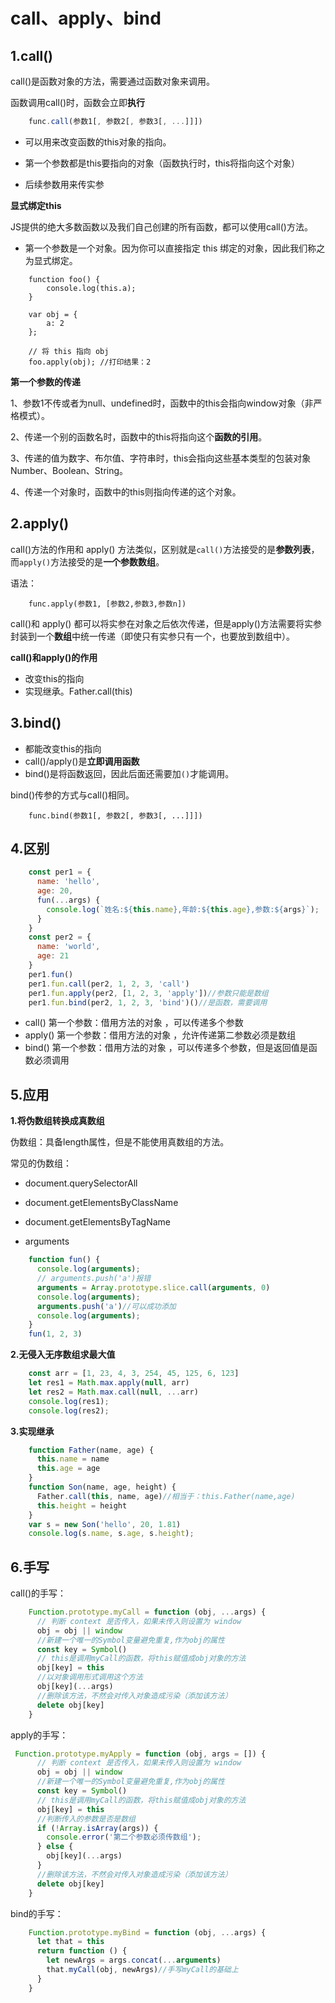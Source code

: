 # call、apply、bind

## 1.call()

call()是函数对象的方法，需要通过函数对象来调用。

函数调用call()时，函数会立即**执行**

```js
	func.call(参数1[, 参数2[, 参数3[, ...]]])
```

- 可以用来改变函数的this对象的指向。

- 第一个参数都是this要指向的对象（函数执行时，this将指向这个对象）
- 后续参数用来传实参

**显式绑定this**

JS提供的绝大多数函数以及我们自己创建的所有函数，都可以使用call()方法。

- 第一个参数是一个对象。因为你可以直接指定 this 绑定的对象，因此我们称之为显式绑定。

```
    function foo() {
        console.log(this.a);
    }

    var obj = {
        a: 2
    };

    // 将 this 指向 obj
    foo.apply(obj); //打印结果：2
```

**第一个参数的传递**

1、参数1不传或者为null、undefined时，函数中的this会指向window对象（非严格模式）。

2、传递一个别的函数名时，函数中的this将指向这个**函数的引用**。

3、传递的值为数字、布尔值、字符串时，this会指向这些基本类型的包装对象Number、Boolean、String。

4、传递一个对象时，函数中的this则指向传递的这个对象。

## 2.apply()

call()方法的作用和 apply() 方法类似，区别就是`call()`方法接受的是**参数列表**，而`apply()`方法接受的是**一个参数数组**。

语法：

```
	func.apply(参数1, [参数2,参数3,参数n])
```

call()和 apply() 都可以将实参在对象之后依次传递，但是apply()方法需要将实参封装到一个**数组**中统一传递（即使只有实参只有一个，也要放到数组中）。

**call()和apply()的作用**

- 改变this的指向
- 实现继承。Father.call(this)

## 3.bind()

- 都能改变this的指向
- call()/apply()是**立即调用函数**
- bind()是将函数返回，因此后面还需要加`()`才能调用。

bind()传参的方式与call()相同。

```
	func.bind(参数1[, 参数2[, 参数3[, ...]]])
```

## 4.区别

```js
    const per1 = {
      name: 'hello',
      age: 20,
      fun(...args) {
        console.log(`姓名:${this.name},年龄:${this.age},参数:${args}`);
      }
    }
    const per2 = {
      name: 'world',
      age: 21
    }
    per1.fun()
    per1.fun.call(per2, 1, 2, 3, 'call')
    per1.fun.apply(per2, [1, 2, 3, 'apply'])//参数只能是数组
    per1.fun.bind(per2, 1, 2, 3, 'bind')()//是函数，需要调用
```

- call() 第一个参数：借用方法的对象  ，可以传递多个参数
- apply() 第一个参数：借用方法的对象  ，允许传递第二参数必须是数组
- bind()  第一个参数：借用方法的对象  ，可以传递多个参数，但是返回值是函数必须调用

## 5.应用

**1.将伪数组转换成真数组**

伪数组：具备length属性，但是不能使用真数组的方法。

常见的伪数组：

- document.querySelectorAll
- document.getElementsByClassName
- document.getElementsByTagName

- arguments

```js
    function fun() {
      console.log(arguments);
      // arguments.push('a')报错
      arguments = Array.prototype.slice.call(arguments, 0)
      console.log(arguments);
      arguments.push('a')//可以成功添加
      console.log(arguments);
    }
    fun(1, 2, 3)
```

**2.无侵入无序数组求最大值**

```js
    const arr = [1, 23, 4, 3, 254, 45, 125, 6, 123]
    let res1 = Math.max.apply(null, arr)
    let res2 = Math.max.call(null, ...arr)
    console.log(res1);
    console.log(res2);
```

**3.实现继承**

```js
    function Father(name, age) {
      this.name = name
      this.age = age
    }
    function Son(name, age, height) {
      Father.call(this, name, age)//相当于：this.Father(name,age)
      this.height = height
    }
    var s = new Son('hello', 20, 1.81)
    console.log(s.name, s.age, s.height);
```

## 6.手写

call()的手写：

```js
    Function.prototype.myCall = function (obj, ...args) {
      // 判断 context 是否传入，如果未传入则设置为 window
      obj = obj || window
      //新建一个唯一的Symbol变量避免重复,作为obj的属性
      const key = Symbol()
      // this是调用myCall的函数，将this赋值成obj对象的方法
      obj[key] = this
      //以对象调用形式调用这个方法
      obj[key](...args)
      //删除该方法，不然会对传入对象造成污染（添加该方法）
      delete obj[key]
    }
```

apply的手写：

```js
 Function.prototype.myApply = function (obj, args = []) {
      // 判断 context 是否传入，如果未传入则设置为 window
      obj = obj || window
      //新建一个唯一的Symbol变量避免重复,作为obj的属性
      const key = Symbol()
      // this是调用myCall的函数，将this赋值成obj对象的方法
      obj[key] = this
      //判断传入的参数是否是数组
      if (!Array.isArray(args)) {
        console.error('第二个参数必须传数组');
      } else {
        obj[key](...args)
      }
      //删除该方法，不然会对传入对象造成污染（添加该方法）
      delete obj[key]
    }
```

bind的手写：

```js
    Function.prototype.myBind = function (obj, ...args) {
      let that = this
      return function () {
        let newArgs = args.concat(...arguments)
        that.myCall(obj, newArgs)//手写myCall的基础上
      }
    }
```

